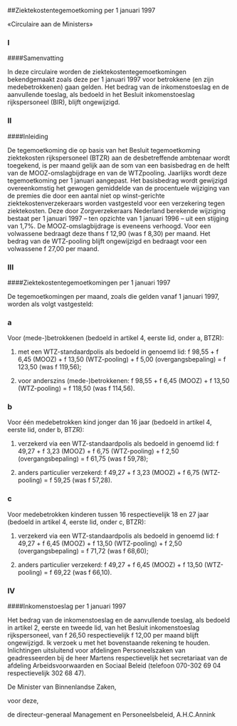 <meta http-equiv='Content-Type' content='text/html; charset=utf-8' />

##Ziektekostentegemoetkoming per 1 januari 1997

«Circulaire aan de Ministers»     
### I  

####Samenvatting

In deze circulaire worden de ziektekostentegemoetkomingen bekendgemaakt zoals deze per 1 januari 1997 voor betrokkene (en zijn medebetrokkenen) gaan gelden. Het bedrag van de inkomenstoeslag en de aanvullende toeslag, als bedoeld in het Besluit inkomenstoeslag rijkspersoneel (BIR), blijft ongewijzigd.    
### II  

####Inleiding

De tegemoetkoming die op basis van het Besluit tegemoetkoming ziektekosten rijkspersoneel (BTZR) aan de desbetreffende ambtenaar wordt toegekend, is per maand gelijk aan de som van een basisbedrag en de helft van de MOOZ-omslagbijdrage en van de WTZpooling. Jaarlijks wordt deze tegemoetkoming per 1 januari aangepast. Het basisbedrag wordt gewijzigd overeenkomstig het gewogen gemiddelde van de procentuele wijziging van de premies die door een aantal niet op winst-gerichte ziektekostenverzekeraars worden vastgesteld voor een verzekering tegen ziektekosten. Deze door Zorgverzekeraars Nederland berekende wijziging bestaat per 1 januari 1997 – ten opzichte van 1 januari 1996 – uit een stijging van 1,7%. De MOOZ-omslagbijdrage is eveneens verhoogd. Voor een volwassene bedraagt deze thans f 12,90 (was f 8,30) per maand. Het bedrag van de WTZ-pooling blijft ongewijzigd en bedraagt voor een volwassene f 27,00 per maand.    
### III  

####Ziektekostentegemoetkomingen per 1 januari 1997

De tegemoetkomingen per maand, zoals die gelden vanaf 1 januari 1997, worden als volgt vastgesteld:   
### a  

Voor (mede-)betrokkenen (bedoeld in artikel 4, eerste lid, onder a, BTZR): 

1. met een WTZ-standaardpolis als bedoeld in genoemd lid: f 98,55 + f 6,45 (MOOZ) + f 13,50 (WTZ-pooling) + f 5,00 (overgangsbepaling) = f 123,50 (was f 119,56);  

2. voor anderszins (mede-)betrokkenen: f 98,55 + f 6,45 (MOOZ) + f 13,50 (WTZ-pooling) = f 118,50 (was f 114,56).      
### b  

Voor één medebetrokken kind jonger dan 16 jaar (bedoeld in artikel 4, eerste lid, onder b, BTZR): 

1. verzekerd via een WTZ-standaardpolis als bedoeld in genoemd lid: f 49,27 + f 3,23 (MOOZ) + f 6,75 (WTZ-pooling) + f 2,50 (overgangsbepaling) = f 61,75 (was f 59,78);  

2. anders particulier verzekerd: f 49,27 + f 3,23 (MOOZ) + f 6,75 (WTZ-pooling) = f 59,25 (was f 57,28).      
### c  

Voor medebetrokken kinderen tussen 16 respectievelijk 18 en 27 jaar (bedoeld in artikel 4, eerste lid, onder c, BTZR): 

1. verzekerd via een WTZ-standaardpolis als bedoeld in genoemd lid: f 49,27 + f 6,45 (MOOZ) + f 13,50 (WTZ-pooling) + f 2,50 (overgangsbepaling) = f 71,72 (was f 68,60);  

2. anders particulier verzekerd: f 49,27 + f 6,45 (MOOZ) + f 13,50 (WTZ-pooling) = f 69,22 (was f 66,10).       
### IV  

####Inkomenstoeslag per 1 januari 1997

Het bedrag van de inkomenstoeslag en de aanvullende toeslag, als bedoeld in artikel 2, eerste en tweede lid, van het Besluit inkomenstoeslag rijkspersoneel, van f 26,50 respectievelijk f 12,00 per maand blijft ongewijzigd. Ik verzoek u met het bovenstaande rekening te houden. Inlichtingen uitsluitend voor afdelingen Personeelszaken van geadresseerden bij de heer Martens respectievelijk het secretariaat van de afdeling Arbeidsvoorwaarden en Sociaal Beleid (telefoon 070-302 69 04 respectievelijk 302 68 47).      

De 
Minister van Binnenlandse Zaken, 

voor deze,  

de 
directeur-generaal Management en Personeelsbeleid, 
A.H.C.Annink    
